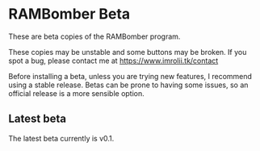 # RAMBomber Beta
These are beta copies of the RAMBomber program. 

These copies may be unstable and some buttons may be broken. If you spot a bug, please contact me at https://www.imrolii.tk/contact

Before installing a beta, unless you are trying new features, I recommend using a stable release. Betas can be prone to having some issues, so an official release is a more sensible option.

## Latest beta
The latest beta currently is v0.1.